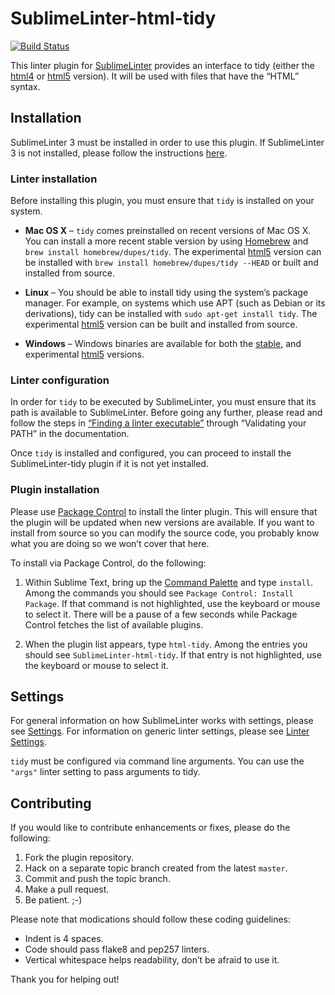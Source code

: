 SublimeLinter-html-tidy
=========================

[![Build Status](https://travis-ci.org/SublimeLinter/SublimeLinter-html-tidy.svg?branch=master)](https://travis-ci.org/SublimeLinter/SublimeLinter-html-tidy)

This linter plugin for [SublimeLinter](http://sublimelinter.readthedocs.org) provides an interface to tidy (either the [html4](http://tidy.sourceforge.net) or [html5](http://w3c.github.io/tidy-html5/) version). It will be used with files that have the “HTML” syntax.

## Installation
SublimeLinter 3 must be installed in order to use this plugin. If SublimeLinter 3 is not installed, please follow the instructions [here](http://sublimelinter.readthedocs.org/en/latest/installation.html).

### Linter installation
Before installing this plugin, you must ensure that `tidy` is installed on your system.

- **Mac OS X** – `tidy` comes preinstalled on recent versions of Mac OS X. You can install a more recent stable version by using [Homebrew](http://brew.sh) and `brew install homebrew/dupes/tidy`. The experimental [html5](https://github.com/w3c/tidy-html5) version can be installed with `brew install homebrew/dupes/tidy --HEAD` or built and installed from source.

- **Linux** – You should be able to install tidy using the system’s package manager. For example, on systems which use APT (such as Debian or its derivations), tidy can be installed with `sudo apt-get install tidy`. The experimental [html5](https://github.com/w3c/tidy-html5) version can be built and installed from source.

- **Windows** – Windows binaries are available for both the [stable](http://www.paehl.com/open_source/?HTML_Tidy_for_Windows), and experimental [html5](http://tidybatchfiles.info/) versions.

### Linter configuration
In order for `tidy` to be executed by SublimeLinter, you must ensure that its path is available to SublimeLinter. Before going any further, please read and follow the steps in [“Finding a linter executable”](http://sublimelinter.readthedocs.org/en/latest/troubleshooting.html#finding-a-linter-executable) through “Validating your PATH” in the documentation.

Once `tidy` is installed and configured, you can proceed to install the SublimeLinter-tidy plugin if it is not yet installed.

### Plugin installation
Please use [Package Control](https://sublime.wbond.net/installation) to install the linter plugin. This will ensure that the plugin will be updated when new versions are available. If you want to install from source so you can modify the source code, you probably know what you are doing so we won’t cover that here.

To install via Package Control, do the following:

1. Within Sublime Text, bring up the [Command Palette](http://docs.sublimetext.info/en/sublime-text-3/extensibility/command_palette.html) and type `install`. Among the commands you should see `Package Control: Install Package`. If that command is not highlighted, use the keyboard or mouse to select it. There will be a pause of a few seconds while Package Control fetches the list of available plugins.

1. When the plugin list appears, type `html-tidy`. Among the entries you should see `SublimeLinter-html-tidy`. If that entry is not highlighted, use the keyboard or mouse to select it.

## Settings
For general information on how SublimeLinter works with settings, please see [Settings](http://sublimelinter.readthedocs.org/en/latest/settings.html). For information on generic linter settings, please see [Linter Settings](http://sublimelinter.readthedocs.org/en/latest/linter_settings.html).

`tidy` must be configured via command line arguments. You can use the `"args"` linter setting to pass arguments to tidy.

## Contributing
If you would like to contribute enhancements or fixes, please do the following:

1. Fork the plugin repository.
1. Hack on a separate topic branch created from the latest `master`.
1. Commit and push the topic branch.
1. Make a pull request.
1. Be patient.  ;-)

Please note that modications should follow these coding guidelines:

- Indent is 4 spaces.
- Code should pass flake8 and pep257 linters.
- Vertical whitespace helps readability, don’t be afraid to use it.

Thank you for helping out!
